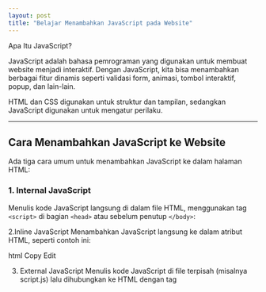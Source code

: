 ```yaml
---
layout: post
title: "Belajar Menambahkan JavaScript pada Website"
---
```


Apa Itu JavaScript?

JavaScript adalah bahasa pemrograman yang digunakan untuk membuat website menjadi interaktif. Dengan JavaScript, kita bisa menambahkan berbagai fitur dinamis seperti validasi form, animasi, tombol interaktif, popup, dan lain-lain.

HTML dan CSS digunakan untuk struktur dan tampilan, sedangkan JavaScript digunakan untuk mengatur perilaku.

---

## Cara Menambahkan JavaScript ke Website

Ada tiga cara umum untuk menambahkan JavaScript ke dalam halaman HTML:

### 1. **Internal JavaScript**

Menulis kode JavaScript langsung di dalam file HTML, menggunakan tag `<script>` di bagian `<head>` atau sebelum penutup `</body>`:


2.Inline JavaScript
Menambahkan JavaScript langsung ke dalam atribut HTML, seperti contoh ini:

html
Copy
Edit

3. External JavaScript
Menulis kode JavaScript di file terpisah (misalnya script.js) lalu dihubungkan ke HTML dengan tag <script>:
Tips Penggunaan JavaScript
Letakkan tag <script> sebelum </body> agar konten HTML termuat terlebih dahulu.

Gunakan file eksternal untuk menjaga kode lebih rapi dan terorganisir.

Untuk proyek besar, gunakan framework/library seperti React, Vue, atau jQuery jika dibutuhkan.

Kesimpulan
JavaScript adalah bagian penting dari pengembangan website modern. Dengan menambahkan JavaScript, kamu bisa mengubah website statis menjadi lebih hidup dan interaktif. Cobalah berbagai metode di atas untuk memahami cara kerja JavaScript pada website!